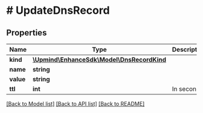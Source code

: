 # # UpdateDnsRecord

## Properties

Name | Type | Description | Notes
------------ | ------------- | ------------- | -------------
**kind** | [**\Upmind\EnhanceSdk\Model\DnsRecordKind**](DnsRecordKind.md) |  | [optional]
**name** | **string** |  | [optional]
**value** | **string** |  | [optional]
**ttl** | **int** | In seconds | [optional]

[[Back to Model list]](../../README.md#models) [[Back to API list]](../../README.md#endpoints) [[Back to README]](../../README.md)
